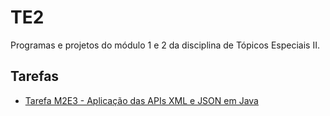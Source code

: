 # TE2
Programas e projetos do módulo 1 e 2 da disciplina de Tópicos Especiais II.

## Tarefas
* [Tarefa M2E3 - Aplicação das APIs XML e JSON em Java](https://github.com/wandersonfelipegp13/TE2pt1/tree/master/src/m2/e3/tarefa)
